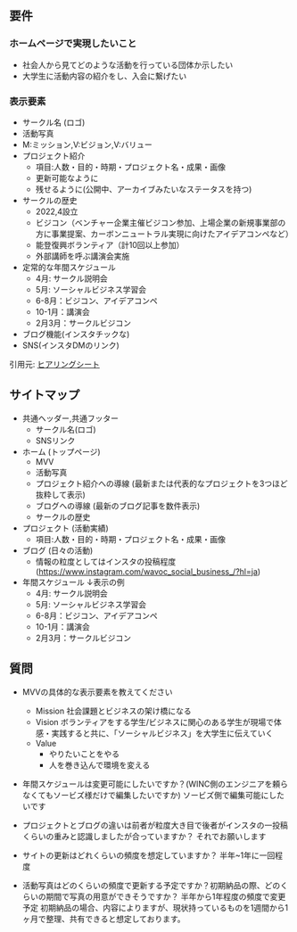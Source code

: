 ## 要件 

### ホームページで実現したいこと
- 社会人から見てどのような活動を行っている団体か示したい
- 大学生に活動内容の紹介をし、入会に繋げたい

### 表示要素

- サークル名 (ロゴ)
- 活動写真
- M:ミッション,V:ビジョン,V:バリュー
- プロジェクト紹介
    - 項目:人数・目的・時期・プロジェクト名・成果・画像
    - 更新可能なように
    - 残せるように(公開中、アーカイブみたいなステータスを持つ)
- サークルの歴史
    - 2022,4設立
    - ビジコン（ベンチャー企業主催ビジコン参加、上場企業の新規事業部の方に事業提案、カーボンニュートラル実現に向けたアイデアコンペなど）
    - 能登復興ボランティア（計10回以上参加）
    - 外部講師を呼ぶ講演会実施
- 定常的な年間スケジュール
    - 4月: サークル説明会
    - 5月: ソーシャルビジネス学習会
    - 6-8月：ビジコン、アイデアコンペ
    - 10-1月：講演会
    - 2月3月：サークルビジコン
- ブログ機能(インスタチックな)
- SNS(インスタDMのリンク)

引用元: [ヒアリングシート](https://docs.google.com/spreadsheets/d/1kes_jsUjmCYzL3CurdJzY3uCJvnFgUDqtTZzpUGx7A8/edit?usp=sharing)

## サイトマップ
- 共通ヘッダー,共通フッター
    - サークル名(ロゴ)
    - SNSリンク
- ホーム (トップページ)
    - MVV
    - 活動写真
    - プロジェクト紹介への導線 (最新または代表的なプロジェクトを3つほど抜粋して表示)
    - ブログへの導線 (最新のブログ記事を数件表示)
    - サークルの歴史
- プロジェクト (活動実績)
    - 項目:人数・目的・時期・プロジェクト名・成果・画像
- ブログ (日々の活動)
    - 情報の粒度としてはインスタの投稿程度 (https://www.instagram.com/wavoc_social_business_/?hl=ja)
- 年間スケジュール
    ↓表示の例
    - 4月: サークル説明会
    - 5月: ソーシャルビジネス学習会
    - 6-8月：ビジコン、アイデアコンペ
    - 10-1月：講演会
    - 2月3月：サークルビジコン

## 質問
- MVVの具体的な表示要素を教えてください
    - Mission
        社会課題とビジネスの架け橋になる
    - Vision
        ボランティアをする学生/ビジネスに関心のある学生が現場で体感・実践すると共に、「ソーシャルビジネス」を大学生に伝えていく
    - Value
        - やりたいことをやる
        - 人を巻き込んで環境を変える

- 年間スケジュールは変更可能にしたいですか？(WINC側のエンジニアを頼らなくてもソービズ様だけで編集したいですか)
    ソービズ側で編集可能にしたいです
- プロジェクトとブログの違いは前者が粒度大き目で後者がインスタの一投稿くらいの重みと認識しましたが合っていますか？
    それでお願いします
- サイトの更新はどれくらいの頻度を想定していますか？
    半年~1年に一回程度
- 活動写真はどのくらいの頻度で更新する予定ですか？初期納品の際、どのくらいの期間で写真の用意ができそうですか？
    半年から1年程度の頻度で変更予定
    初期納品の場合、内容によりますが、現状持っているものを1週間から1ヶ月で整理、共有できると想定しております。
